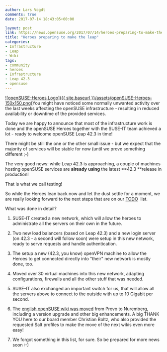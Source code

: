 ```yaml
---
author: Lars Vogdt
comments: true
date: 2017-07-14 18:43:05+00:00

layout: post
link: https://news.opensuse.org/2017/07/14/heroes-preparing-to-make-the-leap/
title: "Heroes preparing to make the leap"
categories:
- Infrastructure
- Leap
- Wiki
tags:
- community
- heroes
- Infrastructure
- Leap 42.3
- opensuse
---
```

[![openSUSE-Heroes Logo]({{ site.baseurl }}/assets/openSUSE-Heroes-150x150.png)](https://en.opensuse.org/openSUSE:Heroes)You might have noticed some normally unwanted activity over the last weeks affecting the openSUSE infrastructure - resulting in reduced availability or downtime of the provided services.

Today we are happy to announce that most of the infrastructure work is done and the openSUSE Heroes together with the SUSE-IT team achieved a lot - ready to welcome openSUSE Leap 42.3 in time!

There might be still the one or the other small issue - but we expect that the majority of services will be stable for now (until we prove something different ;-)

The very good news: while Leap 42.3 is approaching, a couple of machines hosting openSUSE services are **already** **using** the latest **42.3 **release in production!

That is what we call testing!

So while the Heroes lean back now and let the dust settle for a moment, we are really looking forward to the next steps that are on our [TODO](https://news.opensuse.org/2017/02/25/opensuse-heroes-december-meeting-final-results/)  list.

What was done in detail?

<!-- more -->



 	
  1. SUSE-IT created a new network, which will allow the heroes to administrate all the servers on their own in the future.

 	
  2. Two new load balancers (based on Leap 42.3) and a new login server (on 42.3 - a second will follow soon) were setup in this new network, ready to serve requests and handle authentication.

 	
  3. The setup a new (42.3, you know) openVPN machine to allow the Heroes to get connected directly into "their" new network is mostly done, too.

 	
  4. Moved over 30 virtual machines into this new network, adapting configurations, firewalls and all the other stuff that was needed.

 	
  5. SUSE-IT also exchanged an important switch for us, that will allow all the servers above to connect to the outside with up to 10 Gigabit per second.

 	
  6. The [english openSUSE wiki was moved](https://news.opensuse.org/2017/07/10/english-opensuse-wiki-will-be-updated-and-moved-home/) from Provo to Nuremberg, including a version upgrade and other big enhancements. A big THANK YOU here to our board member Christian Boltz, who also provided the requested Salt profiles to make the move of the next wikis even more easy!

 	
  7. We forgot something in this list, for sure. So be prepared for more news soon :-)


		
